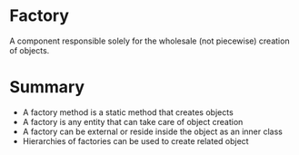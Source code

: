 # Factory

A component responsible solely for the wholesale (not piecewise) creation of objects.

# Summary

-   A factory method is a static method that creates objects
-   A factory is any entity that can take care of object creation
-   A factory can be external or reside inside the object as an inner class
-   Hierarchies of factories can be used to create related object
